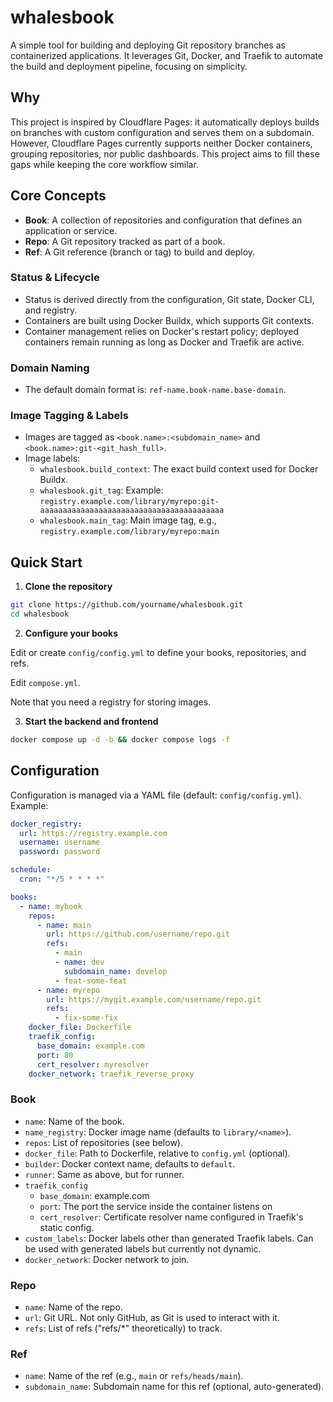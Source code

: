 # whalesbook

A simple tool for building and deploying Git repository branches as containerized applications. It leverages Git, Docker, and Traefik to automate the build and deployment pipeline, focusing on simplicity.

## Why

This project is inspired by Cloudflare Pages: it automatically deploys builds on branches with custom configuration and serves them on a subdomain. However, Cloudflare Pages currently supports neither Docker containers, grouping repositories, nor public dashboards. This project aims to fill these gaps while keeping the core workflow similar.

## Core Concepts

- **Book**: A collection of repositories and configuration that defines an application or service.
- **Repo**: A Git repository tracked as part of a book.
- **Ref**: A Git reference (branch or tag) to build and deploy.

### Status & Lifecycle

- Status is derived directly from the configuration, Git state, Docker CLI, and registry.
- Containers are built using Docker Buildx, which supports Git contexts.
- Container management relies on Docker's restart policy; deployed containers remain running as long as Docker and Traefik are active.

### Domain Naming

- The default domain format is: `ref-name.book-name.base-domain`.

### Image Tagging & Labels

- Images are tagged as `<book.name>:<subdomain_name>` and `<book.name>:git-<git_hash_full>`.
- Image labels:
  - `whalesbook.build_context`: The exact build context used for Docker Buildx.
  - `whalesbook.git_tag`: Example: `registry.example.com/library/myrepo:git-aaaaaaaaaaaaaaaaaaaaaaaaaaaaaaaaaaaaaaaaa`
  - `whalesbook.main_tag`: Main image tag, e.g., `registry.example.com/library/myrepo:main`

## Quick Start

1. **Clone the repository**

  ```sh
  git clone https://github.com/yourname/whalesbook.git
  cd whalesbook
  ```

2. **Configure your books**

  Edit or create `config/config.yml` to define your books, repositories, and refs.

  Edit `compose.yml`.

  Note that you need a registry for storing images.

3. **Start the backend and frontend**

  ```sh
  docker compose up -d -b && docker compose logs -f
  ```

## Configuration

Configuration is managed via a YAML file (default: `config/config.yml`). Example:

```yaml
docker_registry:
  url: https://registry.example.com
  username: username
  password: password

schedule:
  cron: "*/5 * * * *"

books:
  - name: mybook
    repos:
      - name: main
        url: https://github.com/username/repo.git
        refs:
          - main
          - name: dev
            subdomain_name: develop
          - feat-some-feat
      - name: myrepo
        url: https://mygit.example.com/username/repo.git
        refs:
          - fix-some-fix
    docker_file: Dockerfile
    traefik_config:
      base_domain: example.com
      port: 80
      cert_resolver: myresolver
    docker_network: traefik_reverse_proxy
```

### Book

- `name`: Name of the book.
- `name_registry`: Docker image name (defaults to `library/<name>`).
- `repos`: List of repositories (see below).
- `docker_file`: Path to Dockerfile, relative to `config.yml` (optional).
- `builder`: Docker context name, defaults to `default`.
- `runner`: Same as above, but for runner.
- `traefik_config`
  - `base_domain`: example.com
  - `port`: The port the service inside the container listens on
  - `cert_resolver`: Certificate resolver name configured in Traefik's static config.
- `custom_labels`: Docker labels other than generated Traefik labels. Can be used with generated labels but currently not dynamic.
- `docker_network`: Docker network to join.

### Repo

- `name`: Name of the repo.
- `url`: Git URL. Not only GitHub, as Git is used to interact with it.
- `refs`: List of refs ("refs/*" theoretically) to track.

### Ref

- `name`: Name of the ref (e.g., `main` or `refs/heads/main`).
- `subdomain_name`: Subdomain name for this ref (optional, auto-generated).
